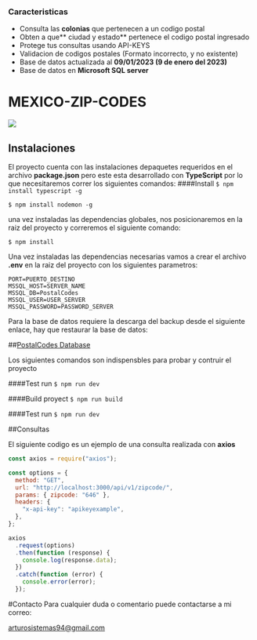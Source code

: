 ### Caracteristicas

- Consulta las **colonias** que pertenecen a un codigo postal
- Obten a que** ciudad y estado** pertenece el codigo postal ingresado
- Protege tus consultas usando API-KEYS
- Validacion de codigos postales (Formato incorrecto, y no existente)
- Base de datos actualizada al **09/01/2023 (9 de enero del 2023)**
- Base de datos en **Microsoft SQL server**

# MEXICO-ZIP-CODES

![](https://myawesomeportafolio.web.app/src/4x/logo-180x180.png)

## Instalaciones

El proyecto cuenta con las instalaciones depaquetes requeridos en el archivo **package.json** pero este esta desarrollado con **TypeScript** por lo que necesitaremos correr los siguientes comandos:
####Install
`$ npm install typescript -g`

`$ npm install nodemon -g`

una vez instaladas las dependencias globales, nos posicionaremos en la raiz del proyecto y correremos el siguiente comando:

`$ npm install`

Una vez instaladas las dependencias necesarias vamos a crear el archivo **.env** en la raiz del proyecto con los siguientes parametros:

    PORT=PUERTO_DESTINO
    MSSQL_HOST=SERVER_NAME
    MSSQL_DB=PostalCodes
    MSSQL_USER=USER_SERVER
    MSSQL_PASSWORD=PASSWORD_SERVER

Para la base de datos requiere la descarga del backup desde el siguiente enlace, hay que restaurar la base de datos:

##[PostalCodes Database](https://mega.nz/file/aOZxnKIQ#eUUjuTtUTykhbH6UxorzEFfijG6k96sorip9XP5OKWs "PostalCodes Database")

Los siguientes comandos son indispensbles para probar y contruir el proyecto

####Test run
`$ npm run dev`

####Build proyect
`$ npm run build`

####Test run
`$ npm run dev`

##Consultas

El siguiente codigo es un ejemplo de una consulta realizada con **axios**

```javascript
const axios = require("axios");

const options = {
  method: "GET",
  url: "http://localhost:3000/api/v1/zipcode/",
  params: { zipcode: "646" },
  headers: {
    "x-api-key": "apikeyexample",
  },
};

axios
  .request(options)
  .then(function (response) {
    console.log(response.data);
  })
  .catch(function (error) {
    console.error(error);
  });
```

#Contacto
Para cualquier duda o comentario puede contactarse a mi correo:

arturosistemas94@gmail.com
